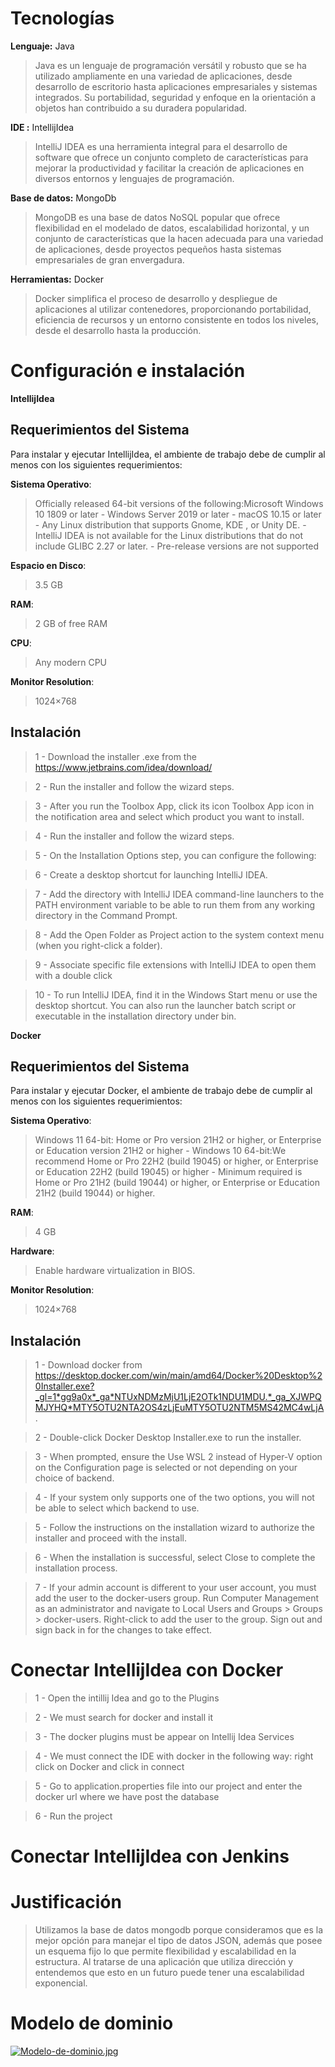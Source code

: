 
# Tecnologías
**Lenguaje:** Java
>Java es un lenguaje de programación versátil y robusto que se ha utilizado ampliamente en una variedad de aplicaciones, desde desarrollo de escritorio hasta aplicaciones empresariales y sistemas integrados. Su portabilidad, seguridad y enfoque en la orientación a objetos han contribuido a su duradera popularidad.

**IDE :** IntellijIdea
> IntelliJ IDEA es una herramienta integral para el desarrollo de software que ofrece un conjunto completo de características para mejorar la productividad y facilitar la creación de aplicaciones en diversos entornos y lenguajes de programación.

**Base de datos:** MongoDb
>MongoDB es una base de datos NoSQL popular que ofrece flexibilidad en el modelado de datos, escalabilidad horizontal, y un conjunto de características que la hacen adecuada para una variedad de aplicaciones, desde proyectos pequeños hasta sistemas empresariales de gran envergadura.

**Herramientas:** Docker
>Docker simplifica el proceso de desarrollo y despliegue de aplicaciones al utilizar contenedores, proporcionando portabilidad, eficiencia de recursos y un entorno consistente en todos los niveles, desde el desarrollo hasta la producción.

# Configuración e instalación
**IntellijIdea**
## Requerimientos del Sistema

Para instalar y ejecutar IntellijIdea, el ambiente de trabajo debe de cumplir al menos con los siguientes requerimientos:

**Sistema Operativo**: 
>Officially released 64-bit versions of the following:Microsoft Windows 10 1809 or later
							- Windows Server 2019 or later
							- macOS 10.15 or later
							- Any Linux distribution that supports Gnome, KDE , or Unity DE.
							- IntelliJ IDEA is not available for the Linux distributions that do not include GLIBC 2.27 or later.
							- Pre-release versions are not supported
							
**Espacio en Disco**: 
>3.5 GB 

**RAM**: 
>2 GB of free RAM

**CPU**: 
>Any modern CPU

**Monitor Resolution**: 
>1024×768

## Instalación

>1 - Download the installer .exe from the https://www.jetbrains.com/idea/download/

>2 - Run the installer and follow the wizard steps.

>3 - After you run the Toolbox App, click its icon Toolbox App icon in the notification area and select which product you want to install.

>4 - Run the installer and follow the wizard steps.

>5 - On the Installation Options step, you can configure the following:

>6 - Create a desktop shortcut for launching IntelliJ IDEA.

>7 - Add the directory with IntelliJ IDEA command-line launchers to the PATH environment variable to be able to run them from any working directory in the Command 
Prompt.

>8 - Add the Open Folder as Project action to the system context menu (when you right-click a folder).

>9 - Associate specific file extensions with IntelliJ IDEA to open them with a double click

>10 - To run IntelliJ IDEA, find it in the Windows Start menu or use the desktop shortcut. You can also run the launcher batch script or executable in the installation directory under bin.


**Docker**
## Requerimientos del Sistema

Para instalar y ejecutar Docker, el ambiente de trabajo debe de cumplir al menos con los siguientes requerimientos:

**Sistema Operativo**: 
>Windows 11 64-bit: Home or Pro version 21H2 or higher, or Enterprise or Education version 21H2 or higher - Windows 10 64-bit:We recommend Home or Pro 22H2 (build 19045) or higher, or Enterprise or Education 22H2 (build 19045) or higher - Minimum required is Home or Pro 21H2 (build 19044) or higher, or Enterprise or Education 21H2 (build 19044) or higher.
							
**RAM**: 
>4 GB 

**Hardware**: 
>Enable hardware virtualization in BIOS.

**Monitor Resolution**:
>1024×768

## Instalación

>1 - Download docker from https://desktop.docker.com/win/main/amd64/Docker%20Desktop%20Installer.exe?_gl=1*gg9a0x*_ga*NTUxNDMzMjU1LjE2OTk1NDU1MDU.*_ga_XJWPQMJYHQ*MTY5OTU2NTA2OS4zLjEuMTY5OTU2NTM5MS42MC4wLjA.

>2 - Double-click Docker Desktop Installer.exe to run the installer.

>3 - When prompted, ensure the Use WSL 2 instead of Hyper-V option on the Configuration page is selected or not depending on your choice of backend.

>4 - If your system only supports one of the two options, you will not be able to select which backend to use.

>5 - Follow the instructions on the installation wizard to authorize the installer and proceed with the install.

>6 - When the installation is successful, select Close to complete the installation process.

>7 - If your admin account is different to your user account, you must add the user to the docker-users group. Run Computer Management as an administrator and navigate to Local Users and Groups > Groups > docker-users. Right-click to add the user to the group. Sign out and sign back in for the changes to take effect.

# Conectar IntellijIdea con Docker

>1 - Open the intillij Idea and go to the Plugins

>2 - We must search for docker and install it

>3 - The docker plugins must be appear on Intellij Idea Services

>4 - We must connect the IDE with docker in the following way: right click on Docker and click in connect

>5 - Go to application.properties file into our project and enter the docker url where we have post the database

>6 - Run the project

# Conectar IntellijIdea con Jenkins

# Justificación
>Utilizamos la base de datos mongodb porque consideramos que es la mejor opción para manejar el tipo de datos JSON, además que posee un esquema fijo lo que permite flexibilidad y escalabilidad en la estructura. Al tratarse de una aplicación que utiliza dirección y entendemos que esto en un futuro puede tener una escalabilidad exponencial.

# Modelo de dominio
[![Modelo-de-dominio.jpg](https://i.postimg.cc/L8MWj0D2/Modelo-de-dominio.jpg)](https://postimg.cc/2V2TDGgK)
